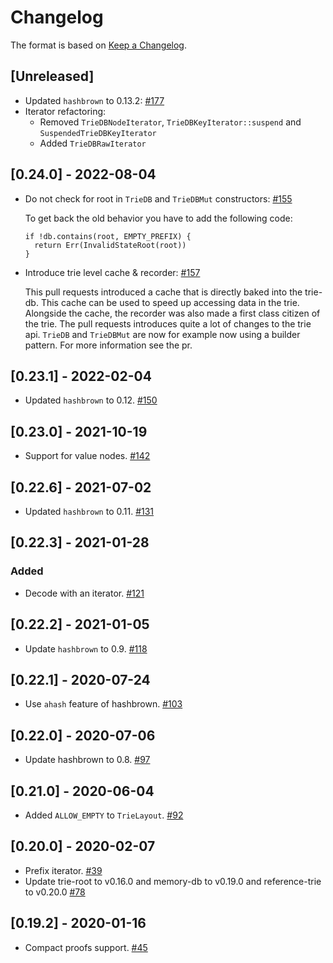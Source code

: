 # Changelog

The format is based on [Keep a Changelog].

[Keep a Changelog]: http://keepachangelog.com/en/1.0.0/

## [Unreleased]
- Updated `hashbrown` to 0.13.2: [#177](https://github.com/paritytech/trie/pull/177)
- Iterator refactoring:
  - Removed `TrieDBNodeIterator`, `TrieDBKeyIterator::suspend` and `SuspendedTrieDBKeyIterator`
  - Added `TrieDBRawIterator`

## [0.24.0] - 2022-08-04
- Do not check for root in `TrieDB` and `TrieDBMut` constructors: [#155](https://github.com/paritytech/trie/pull/155)

  To get back the old behavior you have to add the following code:
  ```
  if !db.contains(root, EMPTY_PREFIX) {
    return Err(InvalidStateRoot(root))
  }
  ```
- Introduce trie level cache & recorder: [#157](https://github.com/paritytech/trie/pull/157)

  This pull requests introduced a cache that is directly baked into the trie-db. This
  cache can be used to speed up accessing data in the trie. Alongside the cache, the recorder
  was also made a first class citizen of the trie. The pull requests introduces quite a lot of changes
  to the trie api. `TrieDB` and `TrieDBMut` are now for example now using a builder pattern. For more information
  see the pr.

## [0.23.1] - 2022-02-04
- Updated `hashbrown` to 0.12. [#150](https://github.com/paritytech/trie/pull/150)

## [0.23.0] - 2021-10-19
- Support for value nodes. [#142](https://github.com/paritytech/trie/pull/142)

## [0.22.6] - 2021-07-02
- Updated `hashbrown` to 0.11. [#131](https://github.com/paritytech/trie/pull/131)

## [0.22.3] - 2021-01-28
### Added
- Decode with an iterator. [#121](https://github.com/paritytech/trie/pull/121)

## [0.22.2] - 2021-01-05
- Update `hashbrown` to 0.9. [#118](https://github.com/paritytech/trie/pull/118)

## [0.22.1] - 2020-07-24
- Use `ahash` feature of hashbrown. [#103](https://github.com/paritytech/trie/pull/103)

## [0.22.0] - 2020-07-06
- Update hashbrown to 0.8. [#97](https://github.com/paritytech/trie/pull/97)

## [0.21.0] - 2020-06-04
- Added `ALLOW_EMPTY` to `TrieLayout`. [#92](https://github.com/paritytech/trie/pull/92)

## [0.20.0] - 2020-02-07
- Prefix iterator. [#39](https://github.com/paritytech/trie/pull/39)
- Update trie-root to v0.16.0 and memory-db to v0.19.0 and reference-trie to v0.20.0 [#78](https://github.com/paritytech/trie/pull/78)

## [0.19.2] - 2020-01-16
- Compact proofs support. [#45](https://github.com/paritytech/trie/pull/45)
